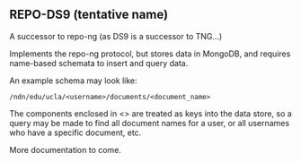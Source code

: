 REPO-DS9 (tentative name)
--------

A successor to repo-ng (as DS9 is a successor to TNG...)    

Implements the repo-ng protocol, but stores data in MongoDB, and requires name-based schemata to insert and query data.

An example schema may look like:

    /ndn/edu/ucla/<username>/documents/<document_name>

The components enclosed in \<\> are treated as keys into the data store, so a query may be made to find all document names for a user, or all usernames who have a specific document, etc.

More documentation to come.
